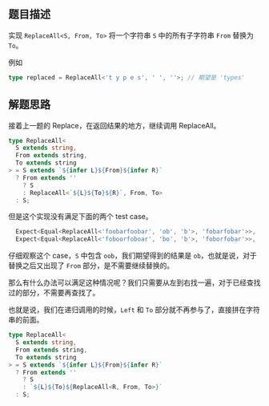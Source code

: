 ## 题目描述

实现 `ReplaceAll<S, From, To>` 将一个字符串 `S` 中的所有子字符串 `From` 替换为 `To`。

例如

```ts
type replaced = ReplaceAll<'t y p e s', ' ', ''>; // 期望是 'types'
```

## 解题思路

接着上一题的 Replace，在返回结果的地方，继续调用 ReplaceAll。

```ts
type ReplaceAll<
  S extends string,
  From extends string,
  To extends string
> = S extends `${infer L}${From}${infer R}`
  ? From extends ''
    ? S
    : ReplaceAll<`${L}${To}${R}`, From, To>
  : S;
```

但是这个实现没有满足下面的两个 test case。

```ts
  Expect<Equal<ReplaceAll<'foobarfoobar', 'ob', 'b'>, 'fobarfobar'>>,
  Expect<Equal<ReplaceAll<'foboorfoboar', 'bo', 'b'>, 'foborfobar'>>,
```

仔细观察这个 case，`S` 中包含 `oob`，我们期望得到的结果是 `ob`，也就是说，对于替换之后又出现了 `From` 部分，是不需要继续替换的。

那么有什么办法可以满足这种情况呢？我们只需要从左到右找一遍，对于已经查找过的部分，不需要再查找了。

也就是说，我们在递归调用的时候，`Left` 和 `To` 部分就不再参与了，直接拼在字符串的前面。

```ts
type ReplaceAll<
  S extends string,
  From extends string,
  To extends string
> = S extends `${infer L}${From}${infer R}`
  ? From extends ''
    ? S
    : `${L}${To}${ReplaceAll<R, From, To>}`
  : S;
```
